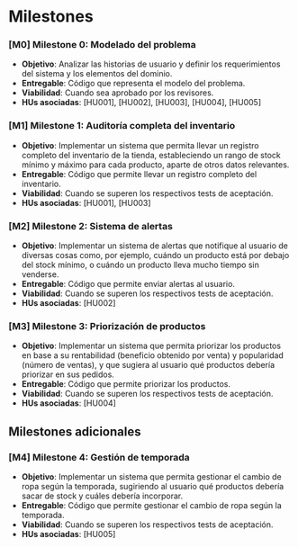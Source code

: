 # Milestones

### [M0] Milestone 0: Modelado del problema

+ **Objetivo**: Analizar las historias de usuario y definir los requerimientos del sistema y los elementos del dominio.
+ **Entregable**: Código que representa el modelo del problema.
+ **Viabilidad**: Cuando sea aprobado por los revisores.
+ **HUs asociadas**: [HU001], [HU002], [HU003], [HU004], [HU005]

### [M1] Milestone 1: Auditoría completa del inventario

+ **Objetivo**: Implementar un sistema que permita llevar un registro completo del inventario de la tienda, estableciendo un rango de stock mínimo y máximo para cada producto, aparte de otros datos relevantes.
+ **Entregable**: Código que permite llevar un registro completo del inventario.
+ **Viabilidad**: Cuando se superen los respectivos tests de aceptación.
+ **HUs asociadas**: [HU001], [HU003]

### [M2] Milestone 2: Sistema de alertas

+ **Objetivo**: Implementar un sistema de alertas que notifique al usuario de diversas cosas como, por ejemplo, cuándo un producto está por debajo del stock mínimo, o cuándo un producto lleva mucho tiempo sin venderse.
+ **Entregable**: Código que permite enviar alertas al usuario.
+ **Viabilidad**: Cuando se superen los respectivos tests de aceptación.
+ **HUs asociadas**: [HU002]

### [M3] Milestone 3: Priorización de productos

+ **Objetivo**: Implementar un sistema que permita priorizar los productos en base a su rentabilidad (beneficio obtenido por venta) y popularidad (número de ventas), y que sugiera al usuario qué productos debería priorizar en sus pedidos.
+ **Entregable**: Código que permite priorizar los productos.
+ **Viabilidad**: Cuando se superen los respectivos tests de aceptación.
+ **HUs asociadas**: [HU004]

## Milestones adicionales

### [M4] Milestone 4: Gestión de temporada

+ **Objetivo**: Implementar un sistema que permita gestionar el cambio de ropa según la temporada, sugiriendo al usuario qué productos debería sacar de stock y cuáles debería incorporar.
+ **Entregable**: Código que permite gestionar el cambio de ropa según la temporada.
+ **Viabilidad**: Cuando se superen los respectivos tests de aceptación.
+ **HUs asociadas**: [HU005]
